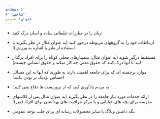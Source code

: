 ```yaml
---
index: 1
شاخص: "4"
عنوان: عمومی
---
```

- زبان را در مبارزات تبلیغاتی ساده و آسان درک کنید.

- ارتباطات خود را به گروههای مربوطه درخور کنید (به عنوان مثال در نظر بگیرید
با استفاده از طنز یا اشاره به ورزش)؛

- مستقیما درگیر شوید (به عنوان مثال، سمینارهای محلی کوتاه را برای افراد برگذار کنید تا
آنها درک کنند که حقوق مدنی جه کار میکند و حقوق انسانی چیست)

- موارد برجسته ای که برای جامعه اهمیت دارند به طوری که آنها به این مسائل احساس نزدیک تر بودن بکنند؛

- به مردم یادآوری کنید که از تروریست ها دفاع نمی کنید؛

- ارائه خدمات مورد نیاز جامعه را در نظر بگیرید (به عنوان مثال پس از کلاسهای مدرسه برای بچه های خیابانی
و یا مرکز مراقبت های بهداشتی برای افراد فقیر)؛

- نگه داشتن وبلاگ یا سایر محصولات رسانه ای برای جلب توجه عمومی.